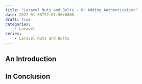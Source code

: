 ```yaml
---
title: "Laravel Nuts and Bolts - 6: Adding Authentication"
date: 2022-01-08T22:07:56+0000
draft: true
categories:
    - Laravel
series:
    - Laravel Nuts and Bolts
---
```


## An Introduction

## In Conclusion

